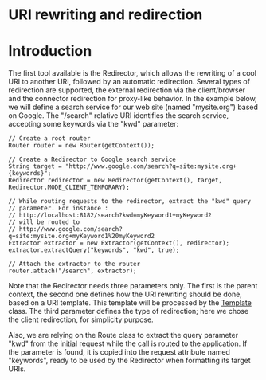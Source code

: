 URI rewriting and redirection
=============================

Introduction
============

The first tool available is the Redirector, which allows the rewriting
of a cool URI to another URI, followed by an automatic redirection.
Several types of redirection are supported, the external redirection via
the client/browser and the connector redirection for proxy-like
behavior. In the example below, we will define a search service for our
web site (named "mysite.org") based on Google. The "/search" relative
URI identifies the search service, accepting some keywords via the "kwd"
parameter:

    // Create a root router
    Router router = new Router(getContext());

    // Create a Redirector to Google search service
    String target = "http://www.google.com/search?q=site:mysite.org+{keywords}";
    Redirector redirector = new Redirector(getContext(), target,
    Redirector.MODE_CLIENT_TEMPORARY);

    // While routing requests to the redirector, extract the "kwd" query
    // parameter. For instance :
    // http://localhost:8182/search?kwd=myKeyword1+myKeyword2
    // will be routed to
    // http://www.google.com/search?q=site:mysite.org+myKeyword1%20myKeyword2
    Extractor extractor = new Extractor(getContext(), redirector);
    extractor.extractQuery("keywords", "kwd", true);

    // Attach the extractor to the router
    router.attach("/search", extractor);

Note that the Redirector needs three parameters only. The first is the
parent context, the second one defines how the URI rewriting should be
done, based on a URI template. This template will be processed by the
[Template](http://web.archive.org/web/20110314165527/http://www.restlet.org/documentation/2.0/api/org/restlet/util/Template.html)
class. The third parameter defines the type of redirection; here we
chose the client redirection, for simplicity purpose.

Also, we are relying on the Route class to extract the query parameter
"kwd" from the initial request while the call is routed to the
application. If the parameter is found, it is copied into the request
attribute named "keywords", ready to be used by the Redirector when
formatting its target URIs.

